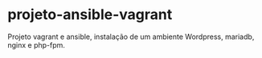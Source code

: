# projeto-ansible-vagrant

Projeto vagrant e ansible, instalação de um ambiente Wordpress, mariadb, nginx e php-fpm.
